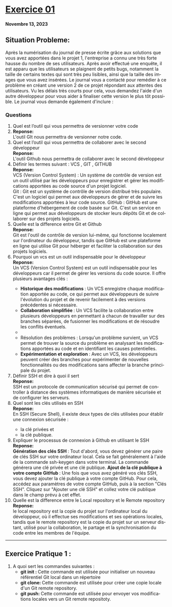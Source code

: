 <!DOCTYPE html>
<hmtl lang="en">
<head>
   <title>  Exercice 1 </title>
</head>

<body>
    <h1><u> Exercice 01 </u></h1>
    <h4> Novembre 13, 2023 </h4>
    <h2> Situation Probleme: </h2>
    <p> Après la numérisation du journal de presse écrite grâce aux solutions que vous avez apportées
dans le projet 1, l'entreprise a connu une très forte hausse du nombre de ses utilisateurs. Après
avoir effectué une enquête, il est apparu que les utilisateurs se plaignent de petits bugs,
notamment la taille de certains textes qui sont très peu lisibles, ainsi que la taille des images
que vous avez insérées. Le journal vous a contacté pour remédier à ce problème en créant une
version 2 de ce projet répondant aux attentes des utilisateurs. Vu les délais très courts pour
cela, vous demandez l'aide d'un autre développeur pour vous aider à finaliser cette version le
plus tôt possible. Le journal vous demande également d'inclure : </p>

<h3> Questions </h3>
    <ol>
       <li> Quel est l’outil qui vous permettra de versionner votre code <li>
        <b> Reponse:</b> </br>
        L'outil GIt nous permettra de versionner notre code.
        <li> Quel est l’outil qui vous permettra de collaborer avec le second développeur </li>
        <b> Reponse:</b> </br>
        L'outil Github nous permettra de collaborer avec le second développeur
        <li> Définir les termes suivant : VCS , GIT , GITHUB </li>
        <b> Reponse:</b> </br>
        VCS (Version Control System) : Un système de contrôle de version est un outil utilisé par les développeurs pour enregistrer et gérer les modifications apportées au code source d'un projet logiciel. <br>
        Git : Git est un système de contrôle de version distribué très populaire. C'est un logiciel qui permet aux développeurs de gérer et de suivre les modifications apportées à leur code source. 
        GitHub : GitHub est une plateforme d'hébergement de code basée sur Git. C'est un service en ligne qui permet aux développeurs de stocker leurs dépôts Git et de collaborer sur des projets logiciels.
        <li> Quelle est la difference entre Git et Github </li> 
        <b> Reponse:</b> </br>
        Git est l'outil de contrôle de version lui-même, qui fonctionne localement sur l'ordinateur du développeur, tandis que GitHub est une plateforme en ligne qui utilise Git pour héberger et faciliter la collaboration sur des projets logiciels.
        <li> Pourquoi un vcs est un outil indispensable pour le développeur </li>
        <b> Reponse:</b> </br>
         Un VCS (Version Control System) est un outil indispensable pour les développeurs car il permet de gérer les versions du code source. Il offre plusieurs avantages clés :
       <ul>
       <li> <b>Historique des modifications </b>: Un VCS enregistre chaque modification apportée au code, ce qui permet aux développeurs de suivre l'évolution du projet et de revenir facilement à des versions précédentes si nécessaire. </li>
       <li> <b>Collaboration simplifiée </b>: Un VCS facilite la collaboration entre plusieurs développeurs en permettant à chacun de travailler sur des branches séparées, de fusionner les modifications et de résoudre les conflits éventuels. <li>
       <li></b> Résolution des problèmes </b>: Lorsqu'un problème survient, un VCS permet de trouver la source du problème en analysant les modifications apportées au code et en identifiant les causes potentielles. </li>
       <li> <b>Expérimentation et exploration </b>: Avec un VCS, les développeurs peuvent créer des branches pour expérimenter de nouvelles fonctionnalités ou des modifications sans affecter la branche principale du projet. </li>
       </ul>
       <li> Définir SSH et dire à quoi il sert </li>
       <b> Reponse:</b> </br>
        SSH est un protocole de communication sécurisé qui permet de controller à distance des systèmes informatiques de manière sécurisée et de configurer les serveurs.
       <li> Quel sont les clés utilisés en SSH  </li>
       <b> Reponse:</b> </br>
       En SSH (Secure Shell), il existe deux types de clés utilisées pour établir une connexion sécurisée :
       <ul> 
       <li>la clé privées et </li> 
       <li>la clé publique.  </li>
       </ul>
       <li> Expliquer le processus de connexion à Github en utilisant le SSH </li>
       <b> Reponse:</b> </br>
       <b>Génération des clés SSH </b>: Tout d'abord, vous devez générer une paire de clés SSH sur votre ordinateur local. Cela se fait généralement à l'aide de la commande ssh-keygen dans votre terminal. La commande générera une clé privée et une clé publique.
       <b>Ajout de la clé publique à votre compte GitHub </b>: Une fois que vous avez généré vos clés SSH, vous devez ajouter la clé publique à votre compte GitHub. Pour cela, accédez aux paramètres de votre compte GitHub, puis à la section "Clés SSH". Cliquez sur "Ajouter une clé SSH" et collez votre clé publique dans le champ prévu à cet effet.
      <li> Quelle est la difference entre le Local repository et le Remote repository </li>
      <b> Reponse:</b> </br>
      le local repository est la copie du projet sur l'ordinateur local du développeur, où il effectue ses modifications et ses opérations locales, tandis que le remote repository est la copie du projet sur un serveur distant, utilisé pour la collaboration, le partage et la synchronisation du code entre les membres de l'équipe.
      </ol>
       <!-- Paritie Exercice pratique -->
      <hr>
      <h2> Exercice Pratique 1 : </h2>
      <ol>
      <li> A quoi sert les commandes suivantes : 
      <ul>
      <li> <b> git init : </b> Cette commande est utilisée pour initialiser un nouveau référentiel Git local dans un répertoire</li>
      <li> <b> git clone: </b> Cette commande est utilisée pour créer une copie locale d'un Git remote repository. </li>
      <li> <b> git push:  </b> Cette commande est utilisée pour envoyer vos modifications locales vers un Git remote repositoty. </li>
      </ul>
      </ol>  
</body>

</html>